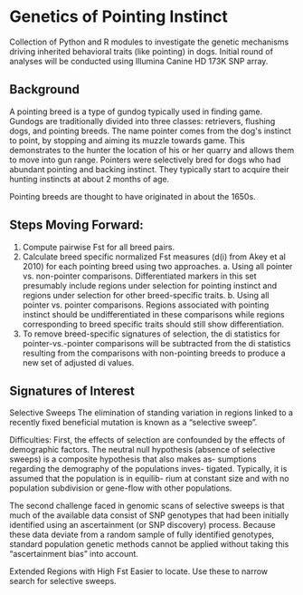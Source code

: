 Genetics of Pointing Instinct
===============

Collection of Python and R modules to investigate the genetic mechanisms driving inherited behavioral traits (like pointing) in dogs. Initial round of analyses will be conducted using Illumina Canine HD 173K SNP array.


Background 
---------------
A pointing breed is a type of gundog typically used in finding game. Gundogs are traditionally divided into three classes: retrievers, flushing dogs, and pointing breeds. The name pointer comes from the dog's instinct to point, by stopping and aiming its muzzle towards game. This demonstrates to the hunter the location of his or her quarry and allows them to move into gun range. Pointers were selectively bred for dogs who had abundant pointing and backing instinct. They typically start to acquire their hunting instincts at about 2 months of age.

Pointing breeds are thought to have originated in about the 1650s.

Steps Moving Forward:
----------------
1. Compute pairwise Fst for all breed pairs.
2. Calculate breed specific normalized Fst measures (d(i) from Akey et al 2010) for each pointing breed using two approaches. 
	a. Using all pointer vs. non-pointer comparisons. Differentiated markers in this set presumably include regions under selection for pointing instinct and regions under selection for other breed-specific traits.
	b. Using all pointer vs. pointer comparisons. Regions associated with pointing instinct should be undifferentiated in these comparisons while regions corresponding to breed specific traits should still show differentiation.
3. To remove breed-specific signatures of selection, the di statistics for pointer-vs.-pointer comparisons will be subtracted from the di statistics resulting from the comparisons with non-pointing breeds to produce a new set of adjusted di values.



Signatures of Interest
---------------
Selective Sweeps
The elimination of standing variation in regions linked to a recently fixed beneficial mutation is known as a “selective sweep”.

Difficulties:
First, the effects of selection are confounded by the effects of demographic factors. The neutral null hypothesis (absence of selective sweeps) is a composite hypothesis that also makes as- sumptions regarding the demography of the populations inves- tigated. Typically, it is assumed that the population is in equilib- rium at constant size and with no population subdivision or gene-flow with other populations.

The second challenge faced in genomic scans of selective sweeps is that much of the available data consist of SNP genotypes that had been initially identified using an ascertainment (or SNP discovery) process. Because these data deviate from a random sample of fully identified genotypes, standard population genetic methods cannot be applied without taking this “ascertainment bias” into account.


Extended Regions with High Fst
Easier to locate. Use these to narrow search for selective sweeps. 

